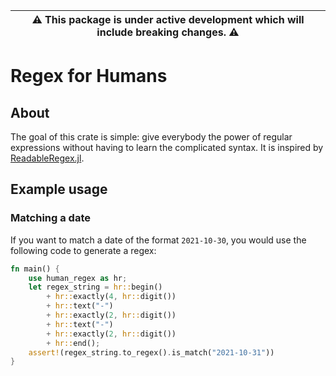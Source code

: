 | ⚠️ This package is under active development which will include breaking changes. ⚠️ |
| --------------------------------------------------------------------- |
# Regex for Humans
## About
The goal of this crate is simple: give everybody the power of regular expressions without having 
to learn the complicated syntax. It is inspired by [ReadableRegex.jl](https://github.com/jkrumbiegel/ReadableRegex.jl).

## Example usage
### Matching a date
If you want to match a date of the format `2021-10-30`, you would use the following code to generate a regex:
```rust
fn main() {
    use human_regex as hr;
    let regex_string = hr::begin()
        + hr::exactly(4, hr::digit())
        + hr::text("-")
        + hr::exactly(2, hr::digit())
        + hr::text("-")
        + hr::exactly(2, hr::digit())
        + hr::end();
    assert!(regex_string.to_regex().is_match("2021-10-31"))
}
```
